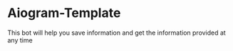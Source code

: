 # Aiogram-Template
This bot will help you save information and get the information provided at any time
